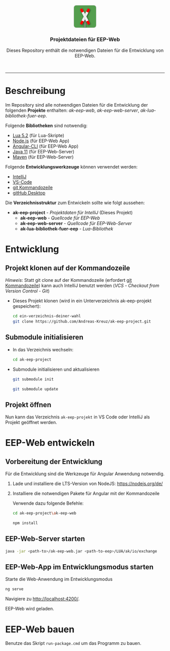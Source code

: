 <p align="center">
  <a href="http://andreas-kreuz.github.io/ak-lua-bibliothek-fuer-eep">
    <img src="assets/img/eep-web-logo-shadow-72.png" alt="" width=72 height=72>
  </a>
  <h3 align="center">Projektdateien für EEP-Web</h3>
  <p align="center">
    Dieses Repository enthält die notwendigen Dateien für die Entwicklung von EEP-Web.
  </p>
<br>
<hr>

# Beschreibung

Im Repository sind alle notwendigen Dateien für die Entwicklung der folgenden **Projekte** enthalten:
_ak-eep-web_, _ak-eep-web-server_, _ak-lua-bibliothek-fuer-eep_.

Folgende **Bibliotheken** sind notwendig:

* [Lua 5.2](http://luabinaries.sourceforge.net/download.html) (für Lua-Skripte)
* [Node.js](https://nodejs.org/en/) (für EEP-Web App)
* [Angular-CLI](https://angular.io/) (für EEP-Web App)
* [Java 11](https://jdk.java.net/11/) (für EEP-Web-Server)
* [Maven](https://maven.apache.org) (für EEP-Web-Server)

Folgende **Entwicklungswerkzeuge** können verwendet werden:

* [IntelliJ](https://www.jetbrains.com/idea/)
* [VS-Code](https://code.visualstudio.com/)
* [git Kommandozeile](https://git-scm.com/downloads)
* [gitHub Desktop](https://desktop.github.com/)

Die **Verzeichnisstruktur** zum Entwickeln sollte wie folgt aussehen:

* **ak-eep-project** - _Projektdaten für IntelliJ_ (Dieses Projekt)
  * **ak-eep-web** - _Quellcode für EEP-Web_
  * **ak-eep-web-server** - _Quellcode für EEP-Web-Server_
  * **ak-lua-bibliothek-fuer-eep** - _Lua-Bibliothek_

# Entwicklung

## Projekt klonen auf der Kommandozeile

_Hinweis_: Statt git clone auf der Kommandozeile (erfordert [git Kommandozeile](https://git-scm.com/downloads)) kann auch IntelliJ benutzt werden (_VCS_ - _Checkout from Version Control_ - _Git_)

* Dieses Projekt klonen (wird in ein Unterverzeichnis ak-eep-projekt gespeichert):

  ```bash
  cd ein-verzeichnis-deiner-wahl
  git clone https://github.com/Andreas-Kreuz/ak-eep-project.git
  ```

## Submodule initialisieren

* In das Verzeichnis wechseln:

  ```bash
  cd ak-eep-project
  ```

* Submodule initialisieren und aktualisieren

  ```bash
  git submodule init
  ```

  ```bash
  git submodule update
  ```

## Projekt öffnen

Nun kann das Verzeichnis `ak-eep-projekt` in VS Code oder IntelliJ als Projekt geöffnet werden.

# EEP-Web entwickeln

## Vorbereitung der Entwicklung

Für die Entwicklung sind die Werkzeuge für Angular Anwendung notwendig.

1) Lade und installiere die LTS-Version von NodeJS:
   <https://nodejs.org/de/>

2) Installiere die notwendigen Pakete für Angular mit der Kommandozeile

   Verwende dazu folgende Befehle:

   ```bash
   cd ak-eep-project\ak-eep-web
   ```

   ```bash
   npm install
   ```

## EEP-Web-Server starten

```bash
java -jar <path-to>/ak-eep-web.jar <path-to-eep>/LUA/ak/io/exchange
```

## EEP-Web-App im Entwicklungsmodus starten

Starte die Web-Anwendung im Entwicklungsmodus

```bash
ng serve
```

Navigiere zu <http://localhost:4200/>.

EEP-Web wird geladen.

# EEP-Web bauen

Benutze das Skript `run-package.cmd` um das Programm zu bauen.

